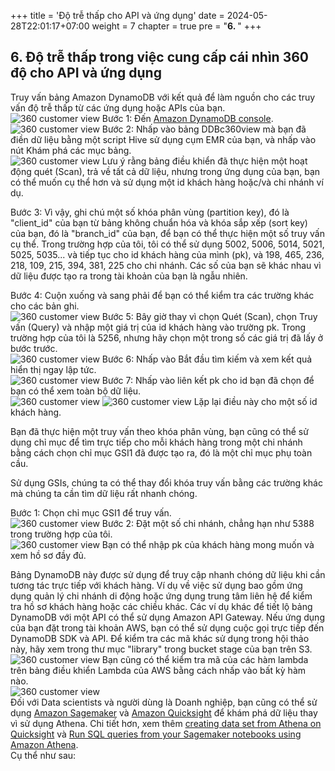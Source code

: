+++
title = 'Độ trễ thấp cho API và ứng dụng'
date = 2024-05-28T22:01:17+07:00
weight = 7
chapter = true
pre = "<b>6. </b>"
+++

## 6. Độ trễ thấp trong việc cung cấp cái nhìn 360 độ cho API và ứng dụng  
Truy vấn bảng Amazon DynamoDB với kết quả để làm nguồn cho các truy vấn độ trễ thấp từ các ứng dụng hoặc APIs của bạn.  
![360 customer view](https://vuha7394.github.io/workshop-aws2/images/assets/182.png) 
Bước 1: Đến [Amazon DynamoDB console](https://us-west-2.console.aws.amazon.com/dynamodb/home?region=us-west-2#tables:selected=DDBc360view;tab=items).  
![360 customer view](https://vuha7394.github.io/workshop-aws2/images/assets/183.png) 
Bước 2: Nhấp vào bảng DDBc360view mà bạn đã điền dữ liệu bằng một script Hive sử dụng cụm EMR của bạn, và nhấp vào nút Khám phá các mục bảng.  
![360 customer view](https://vuha7394.github.io/workshop-aws2/images/assets/184.png) 
Lưu ý rằng bảng điều khiển đã thực hiện một hoạt động quét (Scan), trả về tất cả dữ liệu, nhưng trong ứng dụng của bạn, bạn có thể muốn cụ thể hơn và sử dụng một id khách hàng hoặc/và chi nhánh ví dụ.  

Bước 3: Vì vậy, ghi chú một số khóa phân vùng (partition key), đó là "client_id" của bạn từ bảng không chuẩn hóa và khóa sắp xếp (sort key) của bạn, đó là "branch_id" của bạn, để bạn có thể thực hiện một số truy vấn cụ thể. Trong trường hợp của tôi, tôi có thể sử dụng 5002, 5006, 5014, 5021, 5025, 5035... và tiếp tục cho id khách hàng của mình (pk), và 198, 465, 236, 218, 109, 215, 394, 381, 225 cho chi nhánh. Các số của bạn sẽ khác nhau vì dữ liệu được tạo ra trong tài khoản của bạn là ngẫu nhiên.  

Bước 4: Cuộn xuống và sang phải để bạn có thể kiểm tra các trường khác cho các bản ghi.  
![360 customer view](https://vuha7394.github.io/workshop-aws2/images/assets/185.png) 
Bước 5: Bây giờ thay vì chọn Quét (Scan), chọn Truy vấn (Query) và nhập một giá trị của id khách hàng vào trường pk. Trong trường hợp của tôi là 5256, nhưng hãy chọn một trong số các giá trị đã lấy ở bước trước.  
![360 customer view](https://vuha7394.github.io/workshop-aws2/images/assets/186.png) 
Bước 6: Nhấp vào Bắt đầu tìm kiếm và xem kết quả hiển thị ngay lập tức.  
![360 customer view](https://vuha7394.github.io/workshop-aws2/images/assets/187.png) 
Bước 7: Nhấp vào liên kết pk cho id bạn đã chọn để bạn có thể xem toàn bộ dữ liệu.  
![360 customer view](https://vuha7394.github.io/workshop-aws2/images/assets/188.png) 
![360 customer view](https://vuha7394.github.io/workshop-aws2/images/assets/189.png) 
Lặp lại điều này cho một số id khách hàng.  

Bạn đã thực hiện một truy vấn theo khóa phân vùng, bạn cũng có thể sử dụng chỉ mục để tìm trực tiếp cho mỗi khách hàng trong một chi nhánh bằng cách chọn chỉ mục GSI1 đã được tạo ra, đó là một chỉ mục phụ toàn cầu.  

Sử dụng GSIs, chúng ta có thể thay đổi khóa truy vấn bằng các trường khác mà chúng ta cần tìm dữ liệu rất nhanh chóng.  

Bước 1: Chọn chỉ mục GSI1 để truy vấn.  
![360 customer view](https://vuha7394.github.io/workshop-aws2/images/assets/190.png) 
Bước 2: Đặt một số chi nhánh, chẳng hạn như 5388 trong trường hợp của tôi.  
![360 customer view](https://vuha7394.github.io/workshop-aws2/images/assets/191.png) 
Bạn có thể nhập pk của khách hàng mong muốn và xem hồ sơ đầy đủ.  

Bảng DynamoDB này được sử dụng để truy cập nhanh chóng dữ liệu khi cần tương tác trực tiếp với khách hàng. Ví dụ về việc sử dụng bao gồm ứng dụng quản lý chi nhánh di động hoặc ứng dụng trung tâm liên hệ để kiểm tra hồ sơ khách hàng hoặc các chiều khác. Các ví dụ khác để tiết lộ bảng DynamoDB với một API có thể sử dụng Amazon API Gateway. Nếu ứng dụng của bạn đặt trong tài khoản AWS, bạn có thể sử dụng cuộc gọi trực tiếp đến DynamoDB SDK và API. Để kiểm tra các mã khác sử dụng trong hội thảo này, hãy xem trong thư mục "library" trong bucket stage của bạn trên S3.  
![360 customer view](https://vuha7394.github.io/workshop-aws2/images/assets/192.png)
Bạn cũng có thể kiểm tra mã của các hàm lambda trên bảng điều khiển Lambda của AWS bằng cách nhấp vào bất kỳ hàm nào.  
![360 customer view](https://vuha7394.github.io/workshop-aws2/images/assets/193.png)  
Đối với Data scientists và người dùng là Doanh nghiệp, bạn cũng có thể sử dụng [Amazon Sagemaker](https://aws.amazon.com/sagemaker/?nc1=h_ls) và [Amazon Quicksight](https://aws.amazon.com/quicksight/?nc1=h_ls) để khám phá dữ liệu thay vì sử dụng Athena. Chi tiết hơn, xem thêm [creating data set from Athena on Quicksight](https://docs.aws.amazon.com/quicksight/latest/user/create-a-data-set-athena.html) và [Run SQL queries from your Sagemaker notebooks using Amazon Athena](https://aws.amazon.com/Workshops/machine-learning/run-sql-queries-from-your-sagemaker-notebooks-using-amazon-athena/).  
Cụ thể như sau:  